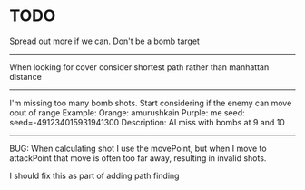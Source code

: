 # TODO

Spread out more if we can. Don't be a bomb target

---

When looking for cover consider shortest path rather than manhattan distance

--- 

I'm missing too many bomb shots. Start considering if the enemy can move oout of range
	Example: 
	Orange: amurushkain
	Purple: me
    seed: seed=-491234015931941300
	Description: AI miss with bombs at 9 and 10

---

BUG: When calculating shot I use the movePoint, but when I move to attackPoint that move is often too far away, resulting in invalid shots. 

I should fix this as part of adding path finding